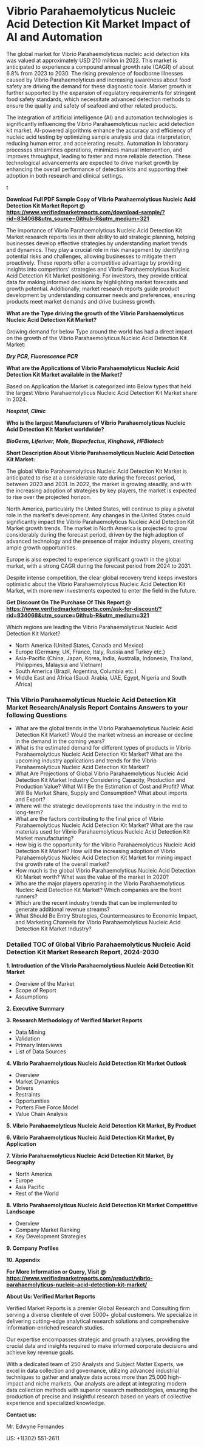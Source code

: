 <meta name="title" content="Global Vibrio Parahaemolyticus Nucleic Acid Detection Kit Market Impact of AI and Automation"><meta name="description" content="The global market for Vibrio Parahaemolyticus nucleic acid detection kits was valued at approximately USD 210 million in 2022. This market is anticipated to experience"><meta name="title" content="Vibrio Parahaemolyticus Nucleic Acid Detection Kit Market Size, Share, Scope, Trends, Growth, Opportunities, Analysis, Forecast"><h1>Vibrio Parahaemolyticus Nucleic Acid Detection Kit Market Impact of AI and Automation</h1><p>The global market for Vibrio Parahaemolyticus nucleic acid detection kits was valued at approximately USD 210 million in 2022. This market is anticipated to experience a compound annual growth rate (CAGR) of about 6.8% from 2023 to 2030. The rising prevalence of foodborne illnesses caused by Vibrio Parahaemolyticus and increasing awareness about food safety are driving the demand for these diagnostic tools. Market growth is further supported by the expansion of regulatory requirements for stringent food safety standards, which necessitate advanced detection methods to ensure the quality and safety of seafood and other related products.</p><p>The integration of artificial intelligence (AI) and automation technologies is significantly influencing the Vibrio Parahaemolyticus nucleic acid detection kit market. AI-powered algorithms enhance the accuracy and efficiency of nucleic acid testing by optimizing sample analysis and data interpretation, reducing human error, and accelerating results. Automation in laboratory processes streamlines operations, minimizes manual intervention, and improves throughput, leading to faster and more reliable detection. These technological advancements are expected to drive market growth by enhancing the overall performance of detection kits and supporting their adoption in both research and clinical settings.</p>t</p><p id="" class=""><strong>Download Full PDF Sample Copy of Vibrio Parahaemolyticus Nucleic Acid Detection Kit Market Report @ <a href="https://www.verifiedmarketreports.com/download-sample/?rid=834068&utm_source=Github-R&utm_medium=321" target="_blank">https://www.verifiedmarketreports.com/download-sample/?rid=834068&utm_source=Github-R&utm_medium=321</a></strong></p><p>The importance of&nbsp;Vibrio Parahaemolyticus Nucleic Acid Detection Kit Market research reports lies in their ability to aid strategic planning, helping businesses develop effective strategies by understanding market trends and dynamics. They play a crucial role in risk management by identifying potential risks and challenges, allowing businesses to mitigate them proactively. These reports offer a competitive advantage by providing insights into competitors' strategies and Vibrio Parahaemolyticus Nucleic Acid Detection Kit Market positioning. For investors, they provide critical data for making informed decisions by highlighting market forecasts and growth potential. Additionally, market research reports guide product development by understanding consumer needs and preferences, ensuring products meet market demands and drive business growth.</p><p><strong>What are the&nbsp;Type driving the growth of the Vibrio Parahaemolyticus Nucleic Acid Detection Kit Market?</strong></p><p id="" class="">Growing demand for below Type around the world has had a direct impact on the growth of the Vibrio Parahaemolyticus Nucleic Acid Detection Kit Market:</p><em><strong>Dry PCR, Fluorescence PCR</strong></em></p><strong>What are the&nbsp;Applications&nbsp;of Vibrio Parahaemolyticus Nucleic Acid Detection Kit Market available in the Market?</strong></p><p id="" class="">Based on Application the Market is categorized into Below types that held the largest Vibrio Parahaemolyticus Nucleic Acid Detection Kit Market share In 2024.</p><em><strong>Hospital, Clinic</strong></em></p><strong>Who is the largest Manufacturers of Vibrio Parahaemolyticus Nucleic Acid Detection Kit Market worldwide?</strong></p><p><em><strong>BioGerm, Liferiver, Mole, Bioperfectus, Kinghawk, HFBiotech</strong></em></p><p id="" class=""><strong>Short Description About Vibrio Parahaemolyticus Nucleic Acid Detection Kit Market:</strong></p><p>The global Vibrio Parahaemolyticus Nucleic Acid Detection Kit Market is anticipated to rise at a considerable rate during the forecast period, between 2023 and 2031. In 2022, the market is growing steadily, and with the increasing adoption of strategies by key players, the market is expected to rise over the projected horizon.</p><p>North America, particularly the United States, will continue to play a pivotal role in the market's development. Any changes in the United States could significantly impact the Vibrio Parahaemolyticus Nucleic Acid Detection Kit Market growth trends. The market in North America is projected to grow considerably during the forecast period, driven by the high adoption of advanced technology and the presence of major industry players, creating ample growth opportunities.</p><p>Europe is also expected to experience significant growth in the global market, with a strong CAGR during the forecast period from 2024 to 2031.</p><p>Despite intense competition, the clear global recovery trend keeps investors optimistic about the Vibrio Parahaemolyticus Nucleic Acid Detection Kit Market, with more new investments expected to enter the field in the future.</p><p id="" class=""><strong>Get Discount On The Purchase Of This Report @ <a href="https://www.verifiedmarketreports.com/ask-for-discount/?rid=834068&utm_source=Github-R&utm_medium=321" target="_blank">https://www.verifiedmarketreports.com/ask-for-discount/?rid=834068&utm_source=Github-R&utm_medium=321</a></strong></p>Which regions are leading the Vibrio Parahaemolyticus Nucleic Acid Detection Kit Market?</p><ul><li>North America (United States, Canada and Mexico)</li><li>Europe (Germany, UK, France, Italy, Russia and Turkey etc.)</li><li>Asia-Pacific (China, Japan, Korea, India, Australia, Indonesia, Thailand, Philippines, Malaysia and Vietnam)</li><li>South America (Brazil, Argentina, Columbia etc.)</li><li>Middle East and Africa (Saudi Arabia, UAE, Egypt, Nigeria and South Africa)</li></ul><h3 id="" class="">This Vibrio Parahaemolyticus Nucleic Acid Detection Kit Market Research/Analysis Report Contains Answers to your following Questions</h3><ul><li>What are the global trends in the Vibrio Parahaemolyticus Nucleic Acid Detection Kit Market? Would the market witness an increase or decline in the demand in the coming years?</li><li>What is the estimated demand for different types of products in Vibrio Parahaemolyticus Nucleic Acid Detection Kit Market? What are the upcoming industry applications and trends for the Vibrio Parahaemolyticus Nucleic Acid Detection Kit Market?</li><li>What Are Projections of Global Vibrio Parahaemolyticus Nucleic Acid Detection Kit Market Industry Considering Capacity, Production and Production Value? What Will Be the Estimation of Cost and Profit? What Will Be Market Share, Supply and Consumption? What about imports and Export?</li><li>Where will the strategic developments take the industry in the mid to long-term?</li><li>What are the factors contributing to the final price of Vibrio Parahaemolyticus Nucleic Acid Detection Kit Market? What are the raw materials used for Vibrio Parahaemolyticus Nucleic Acid Detection Kit Market manufacturing?</li><li>How big is the opportunity for the Vibrio Parahaemolyticus Nucleic Acid Detection Kit Market? How will the increasing adoption of Vibrio Parahaemolyticus Nucleic Acid Detection Kit Market for mining impact the growth rate of the overall market?</li><li>How much is the global Vibrio Parahaemolyticus Nucleic Acid Detection Kit Market worth? What was the value of the market In 2020?</li><li>Who are the major players operating in the Vibrio Parahaemolyticus Nucleic Acid Detection Kit Market? Which companies are the front runners?</li><li>Which are the recent industry trends that can be implemented to generate additional revenue streams?</li><li>What Should Be Entry Strategies, Countermeasures to Economic Impact, and Marketing Channels for Vibrio Parahaemolyticus Nucleic Acid Detection Kit Market Industry?</li></ul><h3 id="" class="">Detailed TOC of Global Vibrio Parahaemolyticus Nucleic Acid Detection Kit Market Research Report, 2024-2030</h3><p id="" class=""><strong>1. Introduction of the Vibrio Parahaemolyticus Nucleic Acid Detection Kit Market</strong></p><ul><li>Overview of the Market</li><li>Scope of Report</li><li>Assumptions</li></ul><p id="" class=""><strong>2. Executive Summary</strong></p><p id="" class=""><strong>3. Research Methodology of Verified Market Reports</strong></p><ul><li>Data Mining</li><li>Validation</li><li>Primary Interviews</li><li>List of Data Sources</li></ul><p id="" class=""><strong>4. Vibrio Parahaemolyticus Nucleic Acid Detection Kit Market Outlook</strong></p><ul><li>Overview</li><li>Market Dynamics</li><li>Drivers</li><li>Restraints</li><li>Opportunities</li><li>Porters Five Force Model</li><li>Value Chain Analysis</li></ul><p id="" class=""><strong>5. Vibrio Parahaemolyticus Nucleic Acid Detection Kit Market, By Product</strong></p><p id="" class=""><strong>6. Vibrio Parahaemolyticus Nucleic Acid Detection Kit Market, By Application</strong></p><p id="" class=""><strong>7. Vibrio Parahaemolyticus Nucleic Acid Detection Kit Market, By Geography</strong></p><ul><li>North America</li><li>Europe</li><li>Asia Pacific</li><li>Rest of the World</li></ul><p id="" class=""><strong>8. Vibrio Parahaemolyticus Nucleic Acid Detection Kit Market Competitive Landscape</strong></p><ul><li>Overview</li><li>Company Market Ranking</li><li>Key Development Strategies</li></ul><p id="" class=""><strong>9. Company Profiles</strong></p><p id="" class=""><strong>10. Appendix</strong></p><p id="" class=""><strong>For More Information or Query, Visit @ <a href="https://www.verifiedmarketreports.com/product/vibrio-parahaemolyticus-nucleic-acid-detection-kit-market/" target="_blank">https://www.verifiedmarketreports.com/product/vibrio-parahaemolyticus-nucleic-acid-detection-kit-market/</a></strong></p><p id="" class=""><strong>About Us: Verified Market Reports</strong></p><p id="" class="">Verified Market Reports is a premier Global Research and Consulting firm serving a diverse clientele of over 5000+ global customers. We specialize in delivering cutting-edge analytical research solutions and comprehensive information-enriched research studies.</p><p id="" class="">Our expertise encompasses strategic and growth analyses, providing the crucial data and insights required to make informed corporate decisions and achieve key revenue goals.</p><p id="" class="">With a dedicated team of 250 Analysts and Subject Matter Experts, we excel in data collection and governance, utilizing advanced industrial techniques to gather and analyze data across more than 25,000 high-impact and niche markets. Our analysts are adept at integrating modern data collection methods with superior research methodologies, ensuring the production of precise and insightful research based on years of collective experience and specialized knowledge.</p><p id="" class=""><strong>Contact us:</strong></p><p id="" class="">Mr. Edwyne Fernandes</p><p id="" class="">US: +1(302) 551-2611</p>